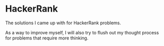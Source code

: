 # HackerRank
The solutions I came up with for HackerRank problems.

As a way to improve myself, I will also try to flush out my thought process for problems that require more thinking.
